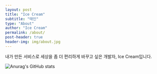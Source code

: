 ```yaml
---
layout: post
title: "Ice Cream"
subtitle: "태인"
type: "About"
author: "Ice Cream"
permalink: /about/
post-header: true
header-img: img/about.jpg
---
```


내가 만든 서비스로 세상을 좀 더 편리하게 바꾸고 싶은 개발자, Ice Cream입니다.

![Anurag's GitHub stats](https://github-readme-stats.vercel.app/api?username=icecream0910
)

<br />

